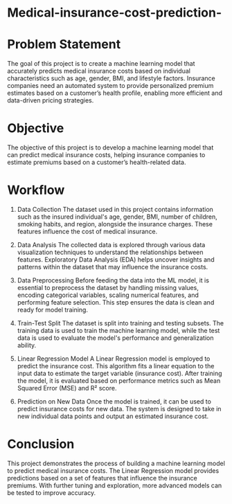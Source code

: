 # Medical-insurance-cost-prediction-

# Problem Statement
 The goal of this project is to create a machine learning model that accurately predicts medical insurance costs based on individual characteristics such as age, gender, BMI, and lifestyle factors. Insurance companies need an automated system to provide personalized premium estimates based on a customer’s health profile, enabling more efficient and data-driven pricing strategies.

# Objective
The objective of this project is to develop a machine learning model that can predict medical insurance costs, helping insurance companies to estimate premiums based on a customer’s health-related data.

# Workflow
1. Data Collection
The dataset used in this project contains information such as the insured individual's age, gender, BMI, number of children, smoking habits, and region, alongside the insurance charges. These features influence the cost of medical insurance.

2. Data Analysis
The collected data is explored through various data visualization techniques to understand the relationships between features. Exploratory Data Analysis (EDA) helps uncover insights and patterns within the dataset that may influence the insurance costs.

3. Data Preprocessing
Before feeding the data into the ML model, it is essential to preprocess the dataset by handling missing values, encoding categorical variables, scaling numerical features, and performing feature selection. This step ensures the data is clean and ready for model training.

4. Train-Test Split
The dataset is split into training and testing subsets. The training data is used to train the machine learning model, while the test data is used to evaluate the model's performance and generalization ability.

5. Linear Regression Model
A Linear Regression model is employed to predict the insurance cost. This algorithm fits a linear equation to the input data to estimate the target variable (insurance cost). After training the model, it is evaluated based on performance metrics such as Mean Squared Error (MSE) and R² score.

6. Prediction on New Data
Once the model is trained, it can be used to predict insurance costs for new data. The system is designed to take in new individual data points and output an estimated insurance cost.

# Conclusion
This project demonstrates the process of building a machine learning model to predict medical insurance costs. The Linear Regression model provides predictions based on a set of features that influence the insurance premiums. With further tuning and exploration, more advanced models can be tested to improve accuracy.
